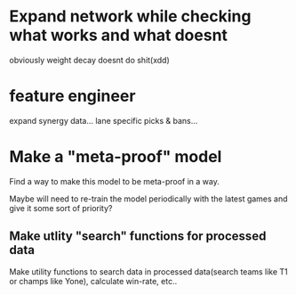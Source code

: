# Expand network while checking what works and what doesnt
obviously weight decay doesnt do shit(xdd)

# feature engineer
expand synergy data...
lane specific picks & bans...

# Make a "meta-proof" model
Find a way to make this model to be meta-proof in a way.

Maybe will need to re-train the model periodically with the latest games and give it some sort of priority?

## Make utlity "search" functions for processed data
Make utility functions to search data in processed data(search teams like T1 or champs like Yone), calculate win-rate, etc..
